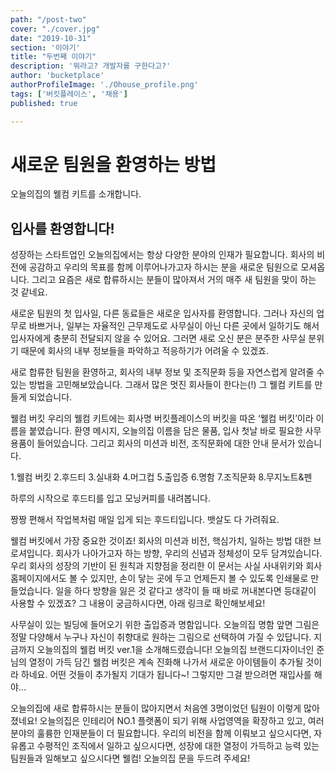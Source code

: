 ```yaml
---
path: "/post-two"
cover: "./cover.jpg"
date: "2019-10-31"
section: '이야기'
title: "두번째 이야기"
description: '뭐라고? 개발자를 구한다고?'
author: 'bucketplace'
authorProfileImage: './Ohouse_profile.png'
tags: ['버킷플레이스', '채용']
published: true

---
```

# 새로운 팀원을 환영하는 방법 
오늘의집의 웰컴 키트를 소개합니다.

## 입사를 환영합니다! 
성장하는 스타트업인 오늘의집에서는 항상 다양한 분야의 인재가 필요합니다. 회사의 비전에 공감하고 우리의 목표를 함께 이루어나가고자 하시는 분을 새로운 팀원으로 모셔옵니다. 그리고 요즘은 새로 합류하시는 분들이 많아져서 거의 매주 새 팀원을 맞이 하는 것 같네요.

새로운 팀원의 첫 입사일, 다른 동료들은 새로운 입사자를 환영합니다. 그러나 자신의 업무로 바쁘거나, 일부는 자율적인 근무제도로 사무실이 아닌 다른 곳에서 일하기도 해서 입사자에게 충분히 전달되지 않을 수 있어요. 그러면 새로 오신 분은 분주한 사무실 분위기 때문에 회사의 내부 정보들을 파악하고 적응하기가 어려울 수 있겠죠.

새로 합류한 팀원을 환영하고, 회사의 내부 정보 및 조직문화 등을 자연스럽게 알려줄 수 있는 방법을 고민해보았습니다. 그래서 많은 멋진 회사들이 한다는(!) 그 웰컴 키트를 만들게 되었습니다.

웰컴 버킷
우리의 웰컴 키트에는 회사명 버킷플레이스의 버킷을 따온 ‘웰컴 버킷’이라 이름을 붙였습니다. 환영 메시지, 오늘의집 이름을 담은 물품, 입사 첫날 바로 필요한 사무용품이 들어있습니다. 그리고 회사의 미션과 비전, 조직문화에 대한 안내 문서가 있습니다.


1.웰컴 버킷  2.후드티  3.실내화  4.머그컵  5.출입증  6.명함  7.조직문화  8.무지노트&펜


하루의 시작으로 후드티를 입고 모닝커피를 내려봅니다.

짱짱 편해서 작업복처럼 매일 입게 되는 후드티입니다. 뱃살도 다 가려줘요.

웰컴 버킷에서 가장 중요한 것이죠! 회사의 미션과 비전, 핵심가치, 일하는 방법 대한 브로셔입니다. 회사가 나아가고자 하는 방향, 우리의 신념과 정체성이 모두 담겨있습니다. 우리 회사의 성장의 기반이 된 원칙과 지향점을 정리한 이 문서는 사실 사내위키와 회사 홈페이지에서도 볼 수 있지만, 손이 닿는 곳에 두고 언제든지 볼 수 있도록 인쇄물로 만들었습니다. 일을 하다 방향을 잃은 것 같다고 생각이 들 때 바로 꺼내본다면 등대같이 사용할 수 있겠죠? 그 내용이 궁금하시다면, 아래 링크로 확인해보세요!


사무실이 있는 빌딩에 들어오기 위한 출입증과 명함입니다. 오늘의집 명함 앞면 그림은 정말 다양해서 누구나 자신이 취향대로 원하는 그림으로 선택하여 가질 수 있답니다.
지금까지 오늘의집의 웰컴 버킷 ver.1을 소개해드렸습니다! 오늘의집 브랜드디자이너인 준님의 열정이 가득 담긴 웰컴 버킷은 계속 진화해 나가서 새로운 아이템들이 추가될 것이라 하네요. 어떤 것들이 추가될지 기대가 됩니다~! 그렇지만 그걸 받으려면 재입사를 해야… 

오늘의집에 새로 합류하시는 분들이 많아지면서 처음엔 3명이었던 팀원이 이렇게 많아졌네요! 오늘의집은 인테리어 NO.1 플랫폼이 되기 위해 사업영역을 확장하고 있고, 여러 분야의 훌륭한 인재분들이 더 필요합니다. 우리의 비전을 함께 이뤄보고 싶으시다면, 자유롭고 수평적인 조직에서 일하고 싶으시다면, 성장에 대한 열정이 가득하고 능력 있는 팀원들과 일해보고 싶으시다면 웰컴! 오늘의집 문을 두드려 주세요!

